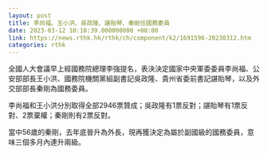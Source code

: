 ```yaml
---
layout: post
title: 李尚福、王小洪、吳政隆、諶貽琴、秦剛任國務委員
date: 2023-03-12 10:18:39.000000000 +08:00
link: https://news.rthk.hk/rthk/ch/component/k2/1691598-20230312.htm
categories: rthk
---
```


全國人大會議早上經國務院總理李強提名，表決決定國家中央軍委委員李尚福、公安部部長王小洪、國務院機關黨組副書記吳政隆、貴州省委前書記諶貽琴，以及外交部部長秦剛為國務委員。

李尚福和王小洪分別取得全部2946票贊成；吳政隆有1票反對；諶貽琴有1票反對、2票棄權；秦剛則有2票反對。

當中56歲的秦剛，去年底晉升為外長，現再獲決定為屬於副國級的國務委員，意味三個多月內連升兩級。
